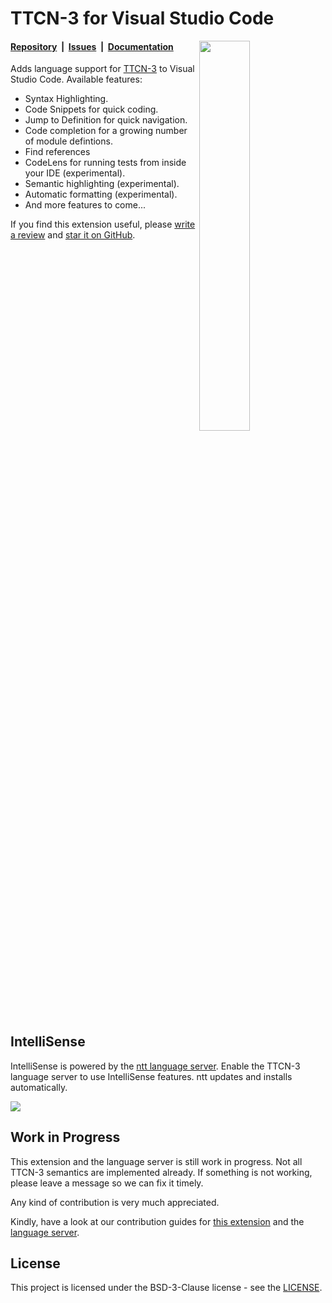 # TTCN-3 for Visual Studio Code

<img width="40%" align="right" src="images/highlight.png"/>

#### [Repository](https://github.com/nokia/vscode-ttcn3)&nbsp;&nbsp;|&nbsp;&nbsp;[Issues](https://github.com/nokia/vscode-ttcn3/issues)&nbsp;&nbsp;|&nbsp;&nbsp;[Documentation](https://nokia.github.io/ntt/editors/#visual-studio-code)

Adds language support for [TTCN-3](https://nokia.github.io/ntt/#whats-ttcn-3)
to Visual Studio Code. Available features:

* Syntax Highlighting.
* Code Snippets for quick coding.
* Jump to Definition for quick navigation.
* Code completion for a growing number of module defintions.
* Find references
* CodeLens for running tests from inside your IDE (experimental).
* Semantic highlighting (experimental).
* Automatic formatting (experimental).
* And more features to come...


If you find this extension useful, please [write a review](https://marketplace.visualstudio.com/items?itemName=nokia.ttcn3#review-details 'Write a review')
and [star it on GitHub](https://github.com/nokia/vscode-ttcn3 'Star it on GitHub').

<br clear="right"/>


## IntelliSense

IntelliSense is powered by the [ntt language server](https://nokia.github.io/ntt).
Enable the TTCN-3 language server to use IntelliSense features. ntt updates and installs automatically.


<img src="images/vscode-ttcn3-settings.png"/>


## Work in Progress

This extension and the language server is still work in progress. Not all
TTCN-3 semantics are implemented already. If something is not working, please
leave a message so we can fix it timely.

Any kind of contribution is very much appreciated.

Kindly, have a look at our contribution guides for [this extension](CONTRIBUTING.md)
and the [language server](https://github.com/nokia/ntt/blob/master/CONTRIBUTING.md).


## License

This project is licensed under the BSD-3-Clause license - see the [LICENSE](https://github.com/nokia/vscode-ttcn3/blob/master/LICENSE).
